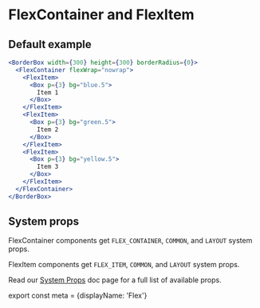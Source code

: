 # FlexContainer and FlexItem

## Default example

```.jsx
<BorderBox width={300} height={300} borderRadius={0}>
  <FlexContainer flexWrap="nowrap">
    <FlexItem>
      <Box p={3} bg="blue.5">
        Item 1
      </Box>
    </FlexItem>
    <FlexItem>
      <Box p={3} bg="green.5">
        Item 2
      </Box>
    </FlexItem>
    <FlexItem>
      <Box p={3} bg="yellow.5">
        Item 3
      </Box>
    </FlexItem>
  </FlexContainer>
</BorderBox>
```

## System props

FlexContainer components get `FLEX_CONTAINER`, `COMMON`, and `LAYOUT` system props.

FlexItem components get `FLEX_ITEM`, `COMMON`, and `LAYOUT` system props.

Read our [System Props](/system-props) doc page for a full list of available props.


export const meta = {displayName: 'Flex'}
